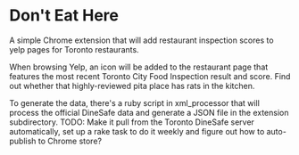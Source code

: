Don't Eat Here
==============

A simple Chrome extension that will add restaurant inspection scores to yelp pages for Toronto restaurants.

When browsing Yelp, an icon will be added to the restaurant page that features the most recent Toronto City Food Inspection result and score. Find out whether that highly-reviewed pita place has rats in the kitchen.

To generate the data, there's a ruby script in xml_processor that will process the official DineSafe data and generate a JSON file in the extension subdirectory.
TODO: Make it pull from the Toronto DineSafe server automatically, set up a rake task to do it weekly and figure out how to auto-publish to Chrome store?